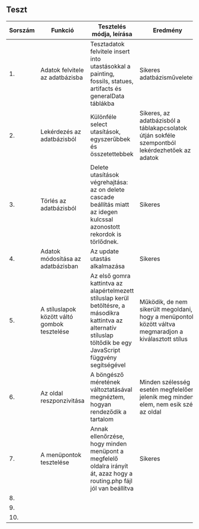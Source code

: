 ## Teszt
|Sorszám|Funkció|Tesztelés módja, leírása|Eredmény|
|-------|-------|------------------------|--------|
|1.|Adatok felvitele az adatbázisba|Tesztadatok felvitele insert into utastásokkal a painting, fossils, statues, artifacts és generalData táblákba|Sikeres adatbázisműveletek|
|2.|Lekérdezés az adatbázisból|Különféle select utasítások, egyszerűbbek és összetettebbek|Sikeres, az adatbázisból a táblakapcsolatok útján sokféle szempontból lekérdezhetőek az adatok|
|3.|Törlés az adatbázisból|Delete utasítások végrehajtása: az on delete cascade beállítás miatt az idegen kulcssal azonostott rekordok is törlődnek.|Sikeres|
|4.|Adatok módosítása az adatbázisban|Az update utastás alkalmazása|Sikeres|
|5.|A stíluslapok között váltó gombok tesztelése|Az első gomra kattintva az alapértelmezett stíluslap kerül betöltésre, a másodikra kattintva az alternatív stíluslap töltődik be egy JavaScript függvény segítségével|Működik, de nem sikerült megoldani, hogy a menüpontok között váltva megmaradjon a kiválasztott stílus|
|6.|Az oldal reszponzivitása|A böngésző méretének változtatásával megnéztem, hogyan rendeződik a tartalom|Minden szélesség esetén megfelelően jelenik meg minden elem, nem esik szét az oldal|
|7.|A menüpontok tesztelése|Annak ellenőrzése, hogy minden menüpont a megfelelő oldalra irányít át, azaz hogy a routing.php fájl jól van beállítva|Sikeres|
|8.||||
|9.||||
|10.||||